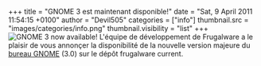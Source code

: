 +++
title = "GNOME 3 est maintenant disponible!"
date = "Sat, 9 April 2011 11:54:15 +0100"
author = "Devil505"
categories = ["info"]
thumbnail.src = "images/categories/info.png"
thumbnail.visibility = "list"
+++
![GNOME 3 now available!](images/data/gnome3.png)
 L'équipe de développement de Frugalware a le plaisir de vous annonçer la disponibilité de la nouvelle version majeure du [bureau GNOME](http://gnome3.org/) (3.0) sur le dépôt frugalware current.  
